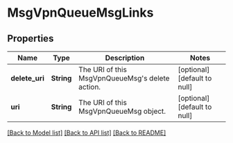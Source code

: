 # MsgVpnQueueMsgLinks

## Properties
Name | Type | Description | Notes
------------ | ------------- | ------------- | -------------
**delete_uri** | **String** | The URI of this MsgVpnQueueMsg&#39;s delete action. | [optional] [default to null]
**uri** | **String** | The URI of this MsgVpnQueueMsg object. | [optional] [default to null]

[[Back to Model list]](../README.md#documentation-for-models) [[Back to API list]](../README.md#documentation-for-api-endpoints) [[Back to README]](../README.md)


